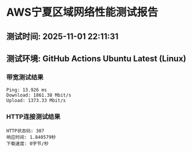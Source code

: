 # AWS宁夏区域网络性能测试报告
## 测试时间: 2025-11-01 22:11:31
## 测试环境: GitHub Actions Ubuntu Latest (Linux)

### 带宽测试结果
```
Ping: 13.926 ms
Download: 1861.38 Mbit/s
Upload: 1373.33 Mbit/s
```

### HTTP连接测试结果
```
HTTP状态码: 307
响应时间: 1.840579秒
下载速度: 0字节/秒
```

